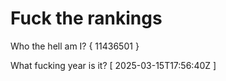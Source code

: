 # Fuck the rankings

Who the hell am I?
{ 11436501 }

What fucking year is it?
[ 2025-03-15T17:56:40Z ]
